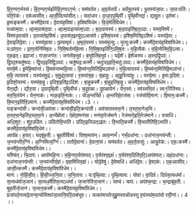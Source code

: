 

  
हि॒र॒ण्यग॒र्भस्सं। हि॒र॒ण्यग॒र्भइति॑हि॒र॒ण्यऽग॒र्भ:। सम॑वर्तत। अ॒व॒र्तताग्रे॑। अग्रे॑भू॒तस्य॑। भू॒तस्य॑जा॒त:। जा॒त:पति॑:। पति॒रेक॑:। एक॑आसीत्। आ॒सी॒दित्या॑सीत्।। सदा॑धार। दा॒धा॒र॒पृ॒थि॒वीं। पृ॒थि॒वीन्द्यां। द्यामु॒त। उ॒तेमां। इ॒माङ्कस्मै॑। कस्मै॑दे॒वाय॑। दे॒वाय॑ह॒विषा॑। ह॒विषा॑विधेम। वि॒धे॒मेति॑विधेम।।  
यआ॑त्म॒दा:। आ॒त्म॒दाब॑ल॒दा:। आ॒त्म॒दाइत्या॑त्म॒ऽदा:। ब॒ल॒दायस्य॑। ब॒ल॒दाइति॑ब॒ल॒ऽदा:। यस्य॒विश्वे॑। विश्व॑उ॒पास॑ते। उ॒पास॑तेप्र॒शिषं॑। उ॒पास॑त॒इत्यु॑प॒ऽआस॑ते। प्र॒शिषं॒यस्य॑। प्र॒शिष॒मिति॑प्र॒ऽशिषं॑। यस्य॑दे॒वा:। दे॒वाइति॑दे॒वा:।। यस्य॑छा॒या। छा॒यामृतं॑। अ॒मृतं॒यस्य॑। यस्य॑मृ॒त्यु:। मृ॒त्यु:कस्मै॑। कस्मै॑दे॒वाय॑ह॒विषा॑विधेम।।  
य:प्रा॑ण॒त:। प्रा॒ण॒तोनि॑मिष॒त:। नि॒मि॒षतोम॑हि॒त्वा। नि॒मि॒ष॒तइति॑नि॒ऽमि॒ष॒त:। म॒हि॒त्वैक॑:। म॒हि॒त्वेति॑म॒हि॒ऽत्वा। एक॒इत्। इद्राजा॑। राजा॒जग॑त:। जग॑तोब॒भूव॑। ब॒भूवेति॑ब॒भूव॑।। यईशे॑। ईशे॑अस्य। अ॒स्य॒द्वि॒पद॑:। द्वि॒पद॒श्चतु॑ष्पद:। द्वि॒पद॒इति॑द्वि॒ऽपद॑:। चतु॑ष्पद॒:कस्मै॑। चतुः॑पद॒इति॒चतु॑:ऽपद:। कस्मै॑दे॒वाय॑ह॒विषा॑विधेम।।  
यस्ये॒मे। इ॒मेहि॒मव॑न्तं। हि॒मव॑न्तम्महि॒त्वा। हि॒मव॑न्त॒मिति॑हि॒मऽव॑न्तं। म॒हि॒त्वायस्य॑। हि॒मव॑न्त॒मिति॑हि॒मऽव॑न्तं। म॒हि॒ त्वायस्य॑। यस्य॑समु॒द्रं। स॒मु॒द्रंर॒सया॑। र॒सया॑स॒ह। स॒हाहु:। आ॒हु॒रित्या॑हु:।। यस्ये॒मा:। इ॒मा:प्र॒दिश॑:। प्र॒दिशो॒यस्य॑। यस्य॑बा॒हू। प्र॒दिश॒इति॑प्र॒ऽदिश॑:। बा॒हूकस्मै॑। बा॒हूइति॑बा॒हू। कस्मै॑दे॒वाय॑ह॒विषा॑विधेम।।  
येन॒द्यौ:। द्यौरु॒ग्रा। उ॒ग्रापृ॑थि॒वी। पृ॒थि॒वीच॑। च॒दृ॒ह्ळा। दृ॒ह्ळायेन॑। येन॒स्व॑:। स्व॑स्तभि॒तं। स्व१॒॑रिति॑स्वः। स्त॒भि॒तंयेन॑। येन॒नाक॑:। नाक॒इति॒नाक॑:।। योअ॒न्तरि॑क्षे। अ॒न्तरि॑क्षे॒रज॑स:। रज॑सोवि॒मान॑:। वि॒मान॒:कस्मै॑। वि॒मान॒इति॑वि॒ऽमान॑:। कस्मै॑दे॒वाय॑ह॒विषा॑विधेम।।3 ।।  
यङ्क्रन्द॑सी। क्रन्द॑सी॒अव॑सा। क्रन्द॑सी॒इति॒क्रन्द॑सी। अव॑सातस्तभा॒ने। त॒स्त॒भा॒नेअ॒भि। त॒स्त॒भा॒नेइति॑त॒स्त॒भा॒ने। अ॒भ्यैक्षे॑तां। ऐक्षे॑तां॒मन॑सा। मन॑सा॒रेज॑माने। रेज॑माने॒इति॒रेज॑माने।। यत्राधि॑। अधि॒शूर॑:। शूर॒उदि॑त:। उदि॑तोवि॒भाति॑। उदि॑त॒इतिउत्ऽइ॑त:। वि॒भाति॒कस्मै॑। वि॒भातीति॑वि॒ऽभाति॑। कस्मै॑दे॒वाय॑ह॒विषा॑वि॒धेम॑।।  
आपो॑ह। ह॒यत्। यद्बृ॑ह॒ती:। बृ॒ह॒तीर्विश्वं॑। विश्व॒माय॑न्। आय॒न्गर्भं॑। गर्भं॒दधा॑ना:। दधा॑नाज॒नय॑न्ती:। ज॒नय॑न्तीर॒ग्निं। अ॒ग्निमित्य॒ग्निं।। ततो॑दे॒वानां॑। दे॒वानां॒सं। सम॑वर्तत। अ॒व॒र्त॒तासु॑:। आसु॒रेक॑:। एक॒:कस्मै॑। कस्मै॑दे॒वाय॑ह॒विषा॑विधेम।।  
यश्चि॑त्। चि॒दाप॑:। आपो॑महि॒ना। म॒हि॒नाप॒र्यप॑श्यत्। प॒र्यप॑श्य॒द्दक्षं॑। प॒र्यप॑श्य॒दिति॑प॒रि॒ऽअप॑श्यत्। दक्षं॒दधा॑ना:। दधा॑नाज॒नय॑न्ती:। ज॒नय॑न्तीर्य॒ज्ञं। य॒ज्ञमि॑तिय॒ज्ञं।। योदे॒वेषु॑। दे॒वेष्वधि॑। अधि॑दे॒व:। दे॒वएक॑:। एक॒आसी॑त्। आसी॒त्कस्मै॑। कस्मै॑दे॒वाय॑ह॒विषा॑विधेम।।  
मान॑:। नो॒हिं॒सी॒त्। हिं॒सी॒ज्ज॒नि॒ता। ज॒नि॒ताय:। य:पृ॑थि॒व्या:। पृ॒थि॒व्याय:। योवा॑। वा॒दिवं॑। दिवं॑स॒त्यध॑र्मा। स॒त्यध॑र्माज॒जान॑। स॒त्यध॒र्मेति॑स॒त्यऽध॑र्मा। ज॒जानेति॑ज॒जान॑।। यश्च॑। चाप॑:। अप॑श्च॒न्द्रा:। च॒न्द्राबृ॑ह॒ती:। बृ॒ह॒तीर्ज॒जान॑। ज॒जान॒कस्मै॑। कस्मै॑दे॒वाय॑ह॒विषा॑विधेम।।  
प्रजा॑पते॒नत्वदे॒तान्य॒न्योविश्वा॑जा॒तानि॒परि॒ताब॑भूव।। यत्का॑मास्तेजुहु॒मस्तन्नो॑अस्तु व॒यंस्या॑म॒पत॑यो रयी॒णां।। 4 ।।  
